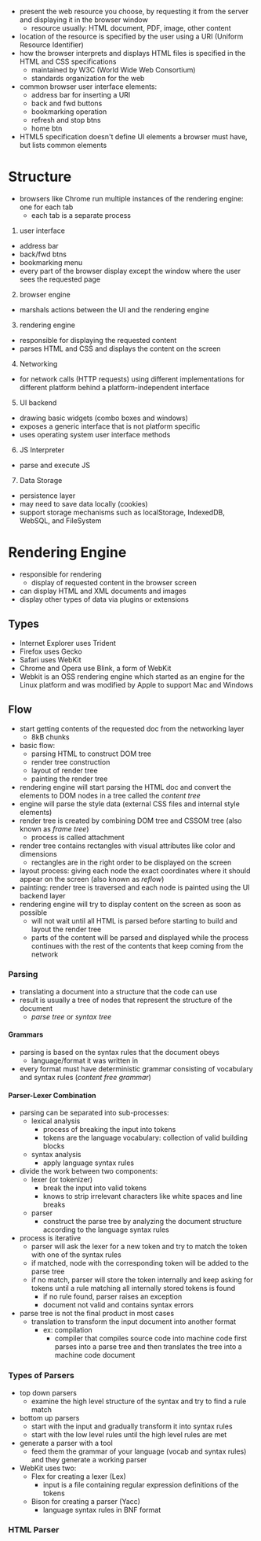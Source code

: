 - present the web resource you choose, by requesting it from the server and displaying it in the browser window
  - resource usually: HTML document, PDF, image, other content
- location of the resource is specified by the user using a URI (Uniform Resource Identifier)
- how the browser interprets and displays HTML files is specified in the HTML and CSS specifications
  - maintained by W3C (World Wide Web Consortium)
  - standards organization for the web
- common browser user interface elements:
  - address bar for inserting a URI
  - back and fwd buttons
  - bookmarking operation
  - refresh and stop btns
  - home btn
- HTML5 specification doesn't define UI elements a browser must have, but lists common elements

# Structure
- browsers like Chrome run multiple instances of the rendering engine: one for each tab
  - each tab is a separate process
1. user interface
  - address bar
  - back/fwd btns
  - bookmarking menu
  - every part of the browser display except the window where the user sees the requested page
2. browser engine
  - marshals actions between the UI and the rendering engine
3. rendering engine
  - responsible for displaying the requested content
  - parses HTML and CSS and displays the content on the screen
4. Networking
  - for network calls (HTTP requests) using different implementations for different platform behind a platform-independent interface
5. UI backend
  - drawing basic widgets (combo boxes and windows)
  - exposes a generic interface that is not platform specific
  - uses operating system user interface methods
6. JS Interpreter
  - parse and execute JS
7. Data Storage
  - persistence layer
  - may need to save data locally (cookies)
  - support storage mechanisms such as localStorage, IndexedDB, WebSQL, and FileSystem

# Rendering Engine
- responsible for rendering
  - display of requested content in the browser screen
- can display HTML and XML documents and images
- display other types of data via plugins or extensions  

## Types
- Internet Explorer uses Trident
- Firefox uses Gecko
- Safari uses WebKit
- Chrome and Opera use Blink, a form of WebKit
- Webkit is an OSS rendering engine which started as an engine for the Linux platform and was modified by Apple to support Mac and Windows

## Flow
- start getting contents of the requested doc from the networking layer
  - 8kB chunks
- basic flow:
  - parsing HTML to construct DOM tree
  - render tree construction
  - layout of render tree
  - painting the render tree
- rendering engine will start parsing the HTML doc and convert the elements to DOM nodes in a tree called the _content tree_
- engine will parse the style data (external CSS files and internal style elements)
- render tree is created by combining DOM tree and CSSOM tree (also known as _frame tree_)
  - process is called attachment
- render tree contains rectangles with visual attributes like color and dimensions
  - rectangles are in the right order to be displayed on the screen
- layout process: giving each node the exact coordinates where it should appear on the screen (also known as _reflow_)
- painting: render tree is traversed and each node is painted using the UI backend layer
- rendering engine will try to display content on the screen as soon as possible
  - will not wait until all HTML is parsed before starting to build and layout the render tree
  - parts of the content will be parsed and displayed while the process continues with the rest of the contents that keep coming from the network

### Parsing
- translating a document into a structure that the code can use
- result is usually a tree of nodes that represent the structure of the document
  - _parse tree_ or _syntax tree_

#### Grammars
- parsing is based on the syntax rules that the document obeys
  - language/format it was written in
- every format must have deterministic grammar consisting of vocabulary and syntax rules (_content free grammar_)

#### Parser-Lexer Combination
- parsing can be separated into sub-processes:
  - lexical analysis
    - process of  breaking the input into tokens
    - tokens are the language vocabulary: collection of valid building blocks
  - syntax analysis
    - apply language syntax rules
- divide the work between two components:
  - lexer (or tokenizer)  
    - break the input into valid tokens
    - knows to strip irrelevant characters like white spaces and line breaks
  - parser
    - construct the parse tree by analyzing the document structure according to the language syntax rules
- process is iterative
  - parser will ask the lexer for a new token and try to match the token with one of the syntax rules
  - if matched, node with the corresponding token will be added to the parse tree
  - if no match, parser will store the token internally and keep asking for tokens until a rule matching all internally stored tokens is found
    - if no rule found, parser raises an exception
    - document not valid and contains syntax errors  
- parse tree is not the final product in most cases
  - translation to transform the input document into another format
    - ex: compilation
      - compiler that compiles source code into machine code first parses into a parse tree and then translates the tree into a machine code document

### Types of Parsers
- top down parsers
  - examine the high level structure of the syntax and try to find a rule match
- bottom up parsers
  - start with the input and gradually transform it into syntax rules
  - start with the low level rules until the high level rules are met
- generate a parser with a tool
  - feed them the grammar of your language (vocab and syntax rules) and they generate a working parser
- WebKit uses two:
  - Flex for creating a lexer (Lex)
    - input is a file containing regular expression definitions of the tokens
  - Bison for creating a parser (Yacc)
    - language syntax rules in BNF format

### HTML Parser 
